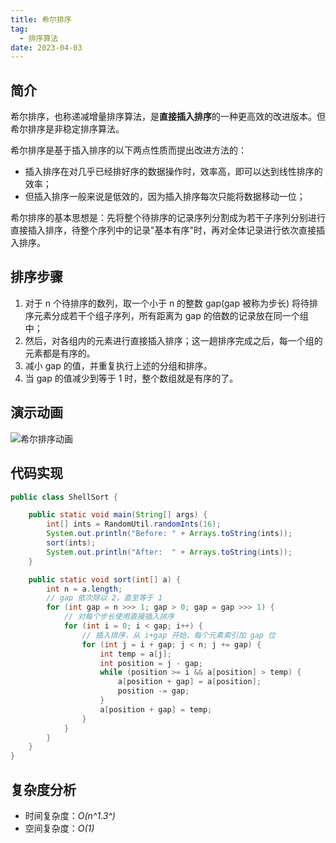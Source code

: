 ```yaml
---
title: 希尔排序
tag:
  - 排序算法
date: 2023-04-03
---
```


## 简介

希尔排序，也称递减增量排序算法，是**直接插入排序**的一种更高效的改进版本。但希尔排序是非稳定排序算法。

希尔排序是基于插入排序的以下两点性质而提出改进方法的：

- 插入排序在对几乎已经排好序的数据操作时，效率高，即可以达到线性排序的效率；
- 但插入排序一般来说是低效的，因为插入排序每次只能将数据移动一位；

希尔排序的基本思想是：先将整个待排序的记录序列分割成为若干子序列分别进行直接插入排序，待整个序列中的记录"基本有序"时，再对全体记录进行依次直接插入排序。

## 排序步骤

1. 对于 n 个待排序的数列，取一个小于 n 的整数 gap(gap 被称为步长) 将待排序元素分成若干个组子序列，所有距离为 gap 的倍数的记录放在同一个组中；
2. 然后，对各组内的元素进行直接插入排序；这一趟排序完成之后，每一个组的元素都是有序的。
3. 减小 gap 的值，并重复执行上述的分组和排序。
4. 当 gap 的值减少到等于 1 时，整个数组就是有序的了。

## 演示动画

![希尔排序动画](https://cdn.staticaly.com/gh/AlexChen68/OSS@master/blog/advance/希尔排序.gif)

## 代码实现

```java
public class ShellSort {

    public static void main(String[] args) {
        int[] ints = RandomUtil.randomInts(16);
        System.out.println("Before: " + Arrays.toString(ints));
        sort(ints);
        System.out.println("After:  " + Arrays.toString(ints));
    }

    public static void sort(int[] a) {
        int n = a.length;
        // gap 依次除以 2，直至等于 1
        for (int gap = n >>> 1; gap > 0; gap = gap >>> 1) {
            // 对每个步长使用直接插入排序
            for (int i = 0; i < gap; i++) {
                // 插入排序，从 i+gap 开始，每个元素索引加 gap 位
                for (int j = i + gap; j < n; j += gap) {
                    int temp = a[j];
                    int position = j - gap;
                    while (position >= i && a[position] > temp) {
                        a[position + gap] = a[position];
                        position -= gap;
                    }
                    a[position + gap] = temp;
                }
            }
        }
    }
}
```

## 复杂度分析

- 时间复杂度：*O(n^1.3^)*
- 空间复杂度：*O(1)*